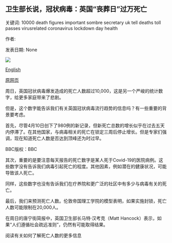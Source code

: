 ## 卫生部长说，冠状病毒：英国“丧葬日”过万死亡

关键词: 10000 death figures important sombre secretary uk tell deaths toll passes virusrelated coronavirus lockdown day health

作者: 

发表日期: None

![](https://m.files.bbci.co.uk/modules/bbc-morph-news-waf-page-meta/4.1.2/bbc_news_logo.png)

[English](Coronavirus%3A%20%E2%80%98Sombre%20day%E2%80%99%20as%20UK%20passes%2010%2C000%20deaths%2C%20says%20health%20secretary.md)

[原网页](https://www.bbc.com/news/live/world-52259683)

周日，英国冠状病毒爆发造成的死亡人数超过10,000，这是另一个严峻的统计数字，给更多家庭带来了悲剧。

但是，这个数字能告诉我们有关英国冠状病毒流行趋势的信息吗？有一些重要的背景要考虑。

首先，尽管4月10日创下了980例的新记录，但新死亡总数的增长似乎在过去五天内停滞了。在其他国家，与病毒相关的死亡在锁定三周后停止增长。但是专家们强调，现在知道死亡人数是否达到顶峰还为时过早。

BBC版权：BBC

其次，重要的是要注意每天报告的死亡数字是某人死于Covid-19的医院病例。这些数字没有告诉我们病毒引起死亡的程度。其他因素，例如潜在的健康状况，可能导致该人死亡。

同样，这些数字也没有告诉我们在疗养院和更广泛的社区中有多少与病毒有关的死亡。

最后，我们来预测死亡人数。伦敦帝国理工学院的模型表明，如果实施封锁，死亡人数可能限制在20,000人。

在周日的唐宁街简报中，英国卫生部长马特·汉考克（Matt Hancock）表示，如果“人们遵循社会疏远准则”，仍然有可能取得结果。

阅读有关如何了解死亡人数的更多信息